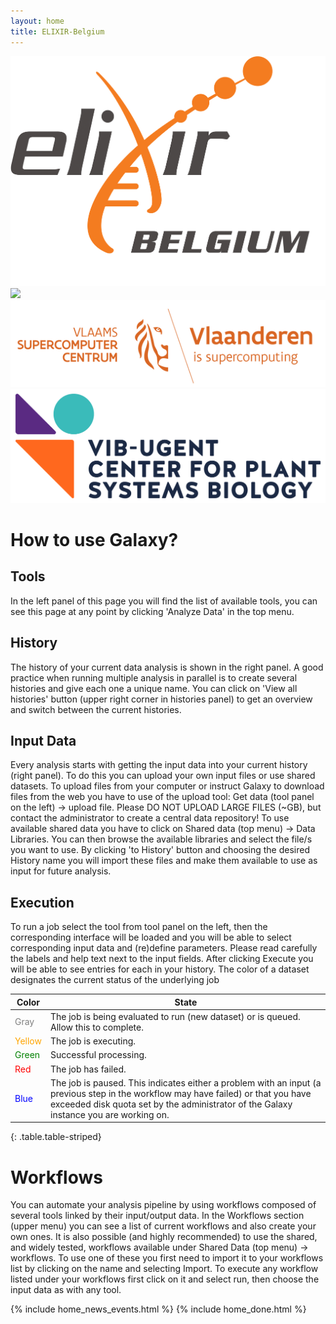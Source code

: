 ```yaml
---
layout: home
title: ELIXIR-Belgium
---
```


<div class="row eu-image-box">
	<a href="https://www.elixir-belgium.org/" target="_blank">
		<img src="/assets/media/ELIXIR_BELGIUM_white_background.png"  class="img-responsive eu-image"/>
	</a>
	<a href="https://www.ugent.be/en" target="_blank">
		<img src="/assets/media/UGent_EN.png"  class="img-responsive eu-image"/>
	</a>
	<a href="https://www.vscentrum.be/" target="_blank">
		<img src="/assets/media/VSC-logo.png"  class="img-responsive eu-image"/>
	</a>
	<a href="http://www.vib.be/en/pages/default.aspx" target="_blank">
		<img src="/assets/media/vib_rf_plant_systems_biology_rgb_pos.png"  class="img-responsive eu-image"/>
	</a>
</div>

# How to use Galaxy?

## Tools

In the left panel of this page you will find the list of available tools, you can see this page at any point by clicking 'Analyze Data' in the top menu.

## History

The history of your current data analysis is shown in the right panel. A good practice when running multiple analysis in parallel is to create several histories and give each one a unique name.
You can click on 'View all histories' button (upper right corner in histories panel) to get an overview and switch between the current histories.

## Input Data

Every analysis starts with getting the input data into your current history (right panel). To do this you can upload your own input files or use shared datasets.
To upload files from your computer or instruct Galaxy to download files from the web you have to use of the upload tool: Get data (tool panel on the left) → upload file. Please DO NOT UPLOAD LARGE FILES (~GB), but contact the administrator to create a central data repository!
To use available shared data you have to click on Shared data (top menu) → Data Libraries. You can then browse the available libraries and select the file/s you want to use. By clicking 'to History' button and choosing the desired History name you will import these files and make them available to use as input for future analysis.

## Execution

To run a job select the tool from tool panel on the left, then the corresponding interface will be loaded and you will be able to select corresponding input data and (re)define parameters.
Please read carefully the labels and help text next to the input fields. After clicking Execute you will be able to see entries for each  in your history.
The color of a dataset designates the current status of the underlying job

Color                                     | State
---                                       | ---
<span style="color: gray">Gray</span>     | The job is being evaluated to run (new dataset) or is queued. Allow this to complete.
<span style="color: orange">Yellow</span> | The job is executing.
<span style="color: green">Green</span>   | Successful processing.
<span style="color: red">Red</span>       | The job has failed.
<span style="color: blue">Blue</span>     | The job is paused. This indicates either a problem with an input (a previous step in the workflow may have failed) or that you have exceeded disk quota set by the administrator of the Galaxy instance you are working on.
{: .table.table-striped}

# Workflows

You can automate your analysis pipeline by using workflows composed of several tools linked by their input/output data. In the Workflows section (upper menu) you can see a list of current workflows and also create your own ones.
It is also possible (and highly recommended) to use the shared, and widely tested, workflows available under Shared Data (top menu) → workflows. To use one of these you first need to import it to your workflows list by clicking on the name and selecting Import. To execute any workflow listed under your workflows first click on it and select run, then choose the input data as with any tool.


{% include home_news_events.html %}
{% include home_done.html %}
